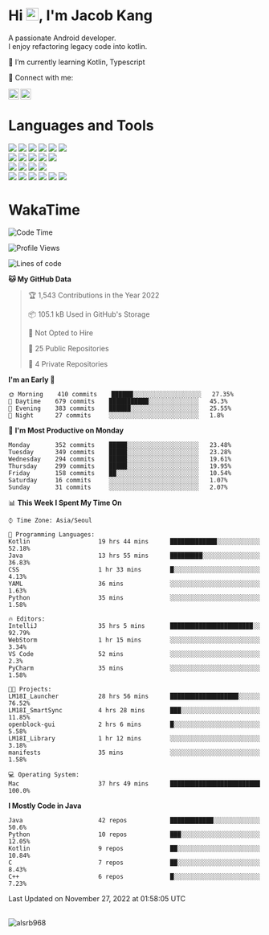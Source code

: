 # Hi <img src="https://media.giphy.com/media/hvRJCLFzcasrR4ia7z/giphy.gif" width="25px">, I'm Jacob Kang
A passionate Android developer.
</br>
I enjoy refactoring legacy code into kotlin.

🌱 I’m currently learning Kotlin, Typescript

🤝 Connect with me:

<a href="https://www.linkedin.com/in/minkyu-kang-b7477b1b2/"><img align="left" src="https://raw.githubusercontent.com/yushi1007/yushi1007/main/images/linkedin.svg" alt="Minkyu Kang | LinkedIn" width="21px"/></a>
<a href="https://www.instagram.com/_jacob_kang/"><img align="left" src="https://raw.githubusercontent.com/yushi1007/yushi1007/main/images/instagram.svg" alt="Jacob Kang | Instagram" width="21px"/></a>

</br>

# Languages and Tools

<div align="left">
<img src="https://img.shields.io/badge/java-007396?logo=java&logoColor=white"/>
<img src="https://img.shields.io/badge/kotlin-7F52FF?logo=kotlin&logoColor=white"/>
<img src="https://img.shields.io/badge/python-3776AB?logo=python&logoColor=white"/>
<img src="https://img.shields.io/badge/bash shell-4EAA25?logo=gnubash&logoColor=white"/>
<img src="https://img.shields.io/badge/c-A8B9CC?logo=c&logoColor=white"/>
<img src="https://img.shields.io/badge/c++-00599C?logo=c%2b%2b&logoColor=white"/>
</div>
<div align="left">
<img src="https://img.shields.io/badge/git-F05032?logo=git&logoColor=white"/>
<img src="https://img.shields.io/badge/github-181717?logo=github&logoColor=white"/>
<img src="https://img.shields.io/badge/mysql-4479A1?logo=mysql&logoColor=white"/>
<img src="https://img.shields.io/badge/sqlite-003B57?logo=sqlite&logoColor=white"/>
<img src="https://img.shields.io/badge/amazon AWS-232F3E?logo=amazonaws&logoColor=white"/>
</div>
<div align="left">
<img src="https://img.shields.io/badge/android-3DDC84?logo=android&logoColor=white"/>
<img src="https://img.shields.io/badge/linux-FCC624?logo=linux&logoColor=white"/>
<img src="https://img.shields.io/badge/flask-000000?logo=flask&logoColor=white"/>
<img src="https://img.shields.io/badge/arduino-00979D?logo=arduino&logoColor=white"/>
</div>
<div align="left">
<img src="https://img.shields.io/badge/slack-4A154B?logo=slack&logoColor=white"/>
<img src="https://img.shields.io/badge/notion-000000?logo=notion&logoColor=white"/>
<img src="https://img.shields.io/badge/jira-0052CC?logo=jira&logoColor=white"/>
<img src="https://img.shields.io/badge/postman-FF6C37?logo=postman&logoColor=white"/>
<img src="https://img.shields.io/badge/intellij-000000?logo=intellijidea&logoColor=white"/>
<img src="https://img.shields.io/badge/pycharm-000000?logo=pycharm&logoColor=white"/>
</div>

# WakaTime

<!--START_SECTION:waka-->
![Code Time](http://img.shields.io/badge/Code%20Time-1%2C633%20hrs%2050%20mins-blue)

![Profile Views](http://img.shields.io/badge/Profile%20Views-0-blue)

![Lines of code](https://img.shields.io/badge/From%20Hello%20World%20I%27ve%20Written-193%20Thousand%20lines%20of%20code-blue)

**🐱 My GitHub Data** 

> 🏆 1,543 Contributions in the Year 2022
 > 
> 📦 105.1 kB Used in GitHub's Storage 
 > 
> 🚫 Not Opted to Hire
 > 
> 📜 25 Public Repositories 
 > 
> 🔑 4 Private Repositories  
 > 
**I'm an Early 🐤** 

```text
🌞 Morning    410 commits    ██████░░░░░░░░░░░░░░░░░░░   27.35% 
🌆 Daytime    679 commits    ███████████░░░░░░░░░░░░░░   45.3% 
🌃 Evening    383 commits    ██████░░░░░░░░░░░░░░░░░░░   25.55% 
🌙 Night      27 commits     ░░░░░░░░░░░░░░░░░░░░░░░░░   1.8%

```
📅 **I'm Most Productive on Monday** 

```text
Monday       352 commits    █████░░░░░░░░░░░░░░░░░░░░   23.48% 
Tuesday      349 commits    █████░░░░░░░░░░░░░░░░░░░░   23.28% 
Wednesday    294 commits    █████░░░░░░░░░░░░░░░░░░░░   19.61% 
Thursday     299 commits    █████░░░░░░░░░░░░░░░░░░░░   19.95% 
Friday       158 commits    ██░░░░░░░░░░░░░░░░░░░░░░░   10.54% 
Saturday     16 commits     ░░░░░░░░░░░░░░░░░░░░░░░░░   1.07% 
Sunday       31 commits     ░░░░░░░░░░░░░░░░░░░░░░░░░   2.07%

```


📊 **This Week I Spent My Time On** 

```text
⌚︎ Time Zone: Asia/Seoul

💬 Programming Languages: 
Kotlin                   19 hrs 44 mins      █████████████░░░░░░░░░░░░   52.18% 
Java                     13 hrs 55 mins      █████████░░░░░░░░░░░░░░░░   36.83% 
CSS                      1 hr 33 mins        █░░░░░░░░░░░░░░░░░░░░░░░░   4.13% 
YAML                     36 mins             ░░░░░░░░░░░░░░░░░░░░░░░░░   1.63% 
Python                   35 mins             ░░░░░░░░░░░░░░░░░░░░░░░░░   1.58%

🔥 Editors: 
IntelliJ                 35 hrs 5 mins       ███████████████████████░░   92.79% 
WebStorm                 1 hr 15 mins        ░░░░░░░░░░░░░░░░░░░░░░░░░   3.34% 
VS Code                  52 mins             ░░░░░░░░░░░░░░░░░░░░░░░░░   2.3% 
PyCharm                  35 mins             ░░░░░░░░░░░░░░░░░░░░░░░░░   1.58%

🐱‍💻 Projects: 
LM18I_Launcher           28 hrs 56 mins      ███████████████████░░░░░░   76.52% 
LM18I_SmartSync          4 hrs 28 mins       ███░░░░░░░░░░░░░░░░░░░░░░   11.85% 
openblock-gui            2 hrs 6 mins        █░░░░░░░░░░░░░░░░░░░░░░░░   5.58% 
LM18I_Library            1 hr 12 mins        ░░░░░░░░░░░░░░░░░░░░░░░░░   3.18% 
manifests                35 mins             ░░░░░░░░░░░░░░░░░░░░░░░░░   1.58%

💻 Operating System: 
Mac                      37 hrs 49 mins      █████████████████████████   100.0%

```

**I Mostly Code in Java** 

```text
Java                     42 repos            ████████████░░░░░░░░░░░░░   50.6% 
Python                   10 repos            ███░░░░░░░░░░░░░░░░░░░░░░   12.05% 
Kotlin                   9 repos             ██░░░░░░░░░░░░░░░░░░░░░░░   10.84% 
C                        7 repos             ██░░░░░░░░░░░░░░░░░░░░░░░   8.43% 
C++                      6 repos             █░░░░░░░░░░░░░░░░░░░░░░░░   7.23%

```



 Last Updated on November 27, 2022 at 01:58:05 UTC
<!--END_SECTION:waka-->

</br>

<div align="left">
<img align="left" src="https://github-readme-stats.vercel.app/api/top-langs?username=alsrb968&show_icons=true&locale=en&layout=compact&theme=dark" alt="alsrb968" />
</div>

